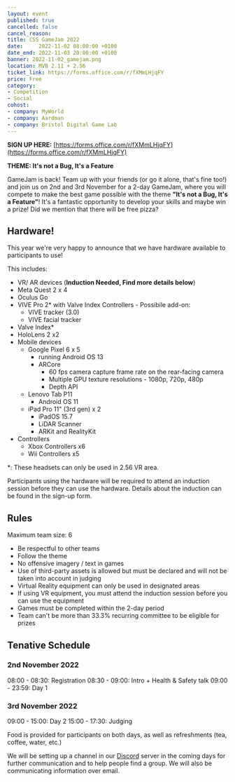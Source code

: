 ```yaml
---
layout: event
published: true
cancelled: false
cancel_reason:
title: CSS GameJam 2022
date:     2022-11-02 08:00:00 +0100
date_end: 2022-11-03 20:00:00 +0100
banner: 2022-11-02_gamejam.png
location: MVB 2.11 + 2.56
ticket_link: https://forms.office.com/r/fXMmLHjqFY
price: Free
category:
- Competition
- Social
cohost:
- company: MyWorld
- company: Aardman
- company: Bristol Digital Game Lab
---
```


**SIGN UP HERE:** [https://forms.office.com/r/fXMmLHjqFY](https://forms.office.com/r/fXMmLHjqFY)

**THEME: It's not a Bug, It's a Feature**

GameJam is back! Team up with your friends (or go it alone, that's fine too!) and join us on 2nd and 3rd November for a 2-day GameJam, where you will compete to make the best game possible with the theme **"It's not a Bug, It's a Feature"**! It's a fantastic opportunity to develop your skills and maybe win a prize! Did we mention that there will be free pizza?

## Hardware!

This year we're very happy to announce that we have hardware available to participants to use!

This includes: 
-  VR/ AR devices (**Induction Needed, Find more details below**)
  -  Meta Quest 2 x 4
  -  Oculus Go
  -  VIVE Pro 2\* with Valve Index Controllers
    -  Possibile add-on:
      -  VIVE tracker (3.0)
      -  VIVE facial tracker
  -  Valve Index\*
  -  HoloLens 2 x2
- Mobile devices
  - Google Pixel 6 x 5 
    - running Android OS 13
    - ARCore
      - 60 fps camera capture frame rate on the rear-facing camera
      - Multiple GPU texture resolutions - 1080p, 720p, 480p
      - Depth API
  - Lenovo Tab P11
    - Android OS 11
  - iPad Pro 11" (3rd gen) x 2
    - iPadOS 15.7
    - LiDAR Scanner
    - ARKit and RealityKit
- Controllers
  - Xbox Controllers x6
  - Wii Controllers x5

\*: These headsets can only be used in 2.56 VR area.

Participants using the hardware will be required to attend an induction session before they can use the hardware. Details about the induction can be found in the sign-up form.

## Rules

Maximum team size: 6
* Be respectful to other teams
* Follow the theme
* No offensive imagery / text in games
* Use of third-party assets is allowed but must be declared and will not be taken into account in judging
* Virtual Reality equipment can only be used in designated areas
* If using VR equipment, you must attend the induction session before you can use the equipment
* Games must be completed within the 2-day period
* Team can't be more than 33.3% recurring committee to be eligible for prizes

## Tenative Schedule

### 2nd November 2022

08:00 - 08:30: Registration
08:30 - 09:00: Intro + Health & Safety talk
09:00 - 23:59: Day 1 

### 3rd November 2022

09:00 - 15:00: Day 2
15:00 - 17:30: Judging

Food is provided for participants on both days, as well as refreshments (tea, coffee, water, etc.)

We will be setting up a channel in our [Discord](https://discord.gg/nYwbhf8) server in the coming days for further communication and to help people find a group. We will also be communicating information over email.